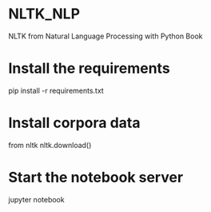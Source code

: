 # NLTK_NLP
NLTK from Natural Language Processing with Python Book 

# Install the requirements
pip install -r requirements.txt

# Install corpora data
from nltk
nltk.download()

# Start the notebook server
jupyter notebook
